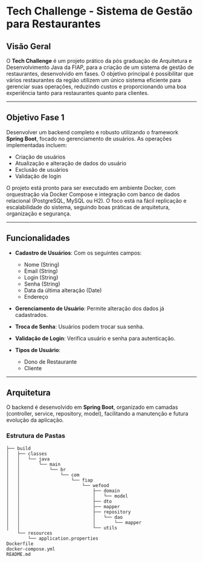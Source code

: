 # Tech Challenge - Sistema de Gestão para Restaurantes

## Visão Geral

O **Tech Challenge** é um projeto prático da pós graduação de Arquitetura e Desenvolvimento Java da FIAP, para a criação de um sistema de gestão de restaurantes, desenvolvido em fases. O objetivo principal é possibilitar que vários restaurantes da região utilizem um único sistema eficiente para gerenciar suas operações, reduzindo custos e proporcionando uma boa experiência tanto para restaurantes quanto para clientes.

---

## Objetivo Fase 1

Desenvolver um backend completo e robusto utilizando o framework **Spring Boot**, focado no gerenciamento de usuários. As operações implementadas incluem:

- Criação de usuários
- Atualização e alteração de dados do usuário
- Exclusão de usuários
- Validação de login

O projeto está pronto para ser executado em ambiente Docker, com orquestração via Docker Compose e integração com banco de dados relacional (PostgreSQL, MySQL ou H2). O foco está na fácil replicação e escalabilidade do sistema, seguindo boas práticas de arquitetura, organização e segurança.

---

## Funcionalidades

- **Cadastro de Usuários**: Com os seguintes campos:
    - Nome (String)
    - Email (String)
    - Login (String)
    - Senha (String)
    - Data da última alteração (Date)
    - Endereço

- **Gerenciamento de Usuário**: Permite alteração dos dados já cadastrados.
- **Troca de Senha**: Usuários podem trocar sua senha.
- **Validação de Login**: Verifica usuário e senha para autenticação.
- **Tipos de Usuário**:
    - Dono de Restaurante
    - Cliente

---

## Arquitetura

O backend é desenvolvido em **Spring Boot**, organizado em camadas (controller, service, repository, model), facilitando a manutenção e futura evolução da aplicação.

### Estrutura de Pastas

```plaintext
├── build
│   ├── classes
│   │   └── java
│   │       └── main
│   │           └── br
│   │               └── com
│   │                   └── fiap
│   │                       └── wefood
│   │                           ├── domain
│   │                           │   └── model
│   │                           ├── dto
│   │                           ├── mapper
│   │                           ├── repository
│   │                           │   └── dao
│   │                           │       └── mapper
│   │                           └── utils
    └── resources
        └── application.properties
Dockerfile
docker-compose.yml
README.md